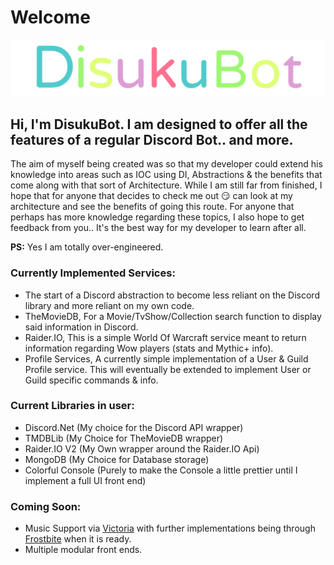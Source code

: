 # Welcome

![](https://raw.githubusercontent.com/DraxCodes/DisukuBot/master/docs/images/DisucuBotText.gif)

## Hi, I'm DisukuBot. I am designed to offer all the features of a regular Discord Bot.. and more.

The aim of myself being created was so that my developer could extend his knowledge into areas such as IOC using DI, Abstractions & the benefits that come along with that sort of Architecture. While I am still far from finished, I hope that for anyone that decides to check me out :smirk: can look at my architecture and see the benefits of going this route. For anyone that perhaps has more knowledge regarding these topics, I also hope to get feedback from you.. It's the best way for my developer to learn after all.

**PS:** Yes I am totally over-engineered.

### Currently Implemented Services:

* The start of a Discord abstraction to become less reliant on the Discord library and more reliant on my own code.
* TheMovieDB, For a Movie/TvShow/Collection search function to display said information in Discord.
* Raider.IO, This is a simple World Of Warcraft service meant to return information regarding Wow players \(stats and Mythic+ info\).
* Profile Services, A currently simple implementation of a User & Guild Profile service. This will eventually be extended to implement User or Guild specific commands & info.

### Current Libraries in user:

* Discord.Net \(My choice for the Discord API wrapper\)
* TMDBLib \(My Choice for TheMovieDB wrapper\)
* Raider.IO V2 \(My Own wrapper around the Raider.IO Api\)
* MongoDB \(My Choice for Database storage\)
* Colorful Console \(Purely to make the Console a little prettier until I implement a full UI front end\)

### Coming Soon:

* Music Support via [Victoria](https://github.com/Yucked/Victoria) with further implementations being through [Frostbite](https://github.com/Yucked/Frostbyte) when it is ready.
* Multiple modular front ends.


